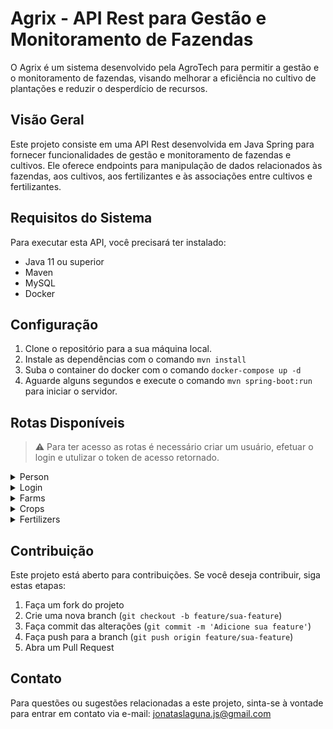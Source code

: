 # Agrix - API Rest para Gestão e Monitoramento de Fazendas

O Agrix é um sistema desenvolvido pela AgroTech para permitir a gestão e o monitoramento de fazendas, visando melhorar a eficiência no cultivo de plantações e reduzir o desperdício de recursos.

## Visão Geral

Este projeto consiste em uma API Rest desenvolvida em Java Spring para fornecer funcionalidades de gestão e monitoramento de fazendas e cultivos. Ele oferece endpoints para manipulação de dados relacionados às fazendas, aos cultivos, aos fertilizantes e às associações entre cultivos e fertilizantes.

## Requisitos do Sistema

Para executar esta API, você precisará ter instalado:

- Java 11 ou superior
- Maven
- MySQL
- Docker

## Configuração

1. Clone o repositório para a sua máquina local.
2. Instale as dependências com o comando `mvn install`
4. Suba o container do docker com o comando `docker-compose up -d`
5. Aguarde alguns segundos e execute o comando `mvn spring-boot:run` para iniciar o servidor.

## Rotas Disponíveis

> ⚠️  Para ter acesso as rotas é necessário criar um usuário, efetuar o login e utulizar o token de acesso retornado.

<details>
  
<summary>Person</summary>
  
#### Criar Usuário:

- Endpoint: `POST /persons`
- **Exemplo de requisição:**

  ```json
  {
    "username": "hari_seldon",
    "password": "12069",
    "role": "ADMIN"
  }
  ```
- **Exemplo de resposta:**

   ```json
   {
  	"username": "hari_seldon",
  	"password": "12069",
  	"role": "ADMIN"
   }
   
</details>

<details>
  
<summary>Login</summary>

- Endpoint: `POST /auth/login`
- **Exemplo de requisição:**

  ```json
   {
    "username": "hari_seldon",
    "password": "12069"
   }
  ```
- **Exemplo de resposta:**

  ```json
  {
	"token": "eyJhbGciOiJIUzI1NiIsInR5cCI6IkpXVCJ9.eyJzdWIiOiJoYXJ..."
  }
  ```
  
  
</details>

<details>
<summary>Farms</summary>
  
#### Criar Fazenda:

- Endpoint: `POST /farms`
- **Exemplo de requisição:**
  
  ```json
  {
    "name": "Fazendinha",
    "size": 5
  }
  ```

- **Exemplo de resposta:**

  ```json
  {
    "id": 1,
    "name": "Fazendinha",
    "size": 5
  }

  ```
#### Listar Fazendas:

  - Endpoint: `GET /farms`
  - **Exemplo de resposta:**

    ```json
    [
      {
        "id": 1,
        "name": "Fazendinha",
        "size": 5.0
      },
      {
        "id": 2,
        "name": "Fazenda do Júlio",
        "size": 2.5
      }
    ]
    ```

#### Encontrar Fazenda Por ID:

  - Endpoint: `GET /farms/{id}`
  - **Exemplo de resposta:**

    ```json
    {
      "id": 3,
      "name": "My Cabbages!",
      "size": 3.49
    }
    ```
#### Listar Cultivos de uma Fazenda:

  - Endpoint: `GET /farms/{farmId}/crops`
  - **Exemplo de resposta: (para `/farms/1/crops`)**

    ```json
    [
      {
        "id": 1,
        "name": "Couve-flor",
        "plantedArea": 5.43,
        "plantedDate": "2022-12-05",
        "harvestDate": "2023-06-08",
        "farmId": 1
      },
      {
        "id": 2,
        "name": "Alface",
        "plantedArea": 21.3,
        "plantedDate": "2022-02-15",
        "harvestDate": "2023-02-20",
        "farmId": 1
      }
    ]
    ```
</details>

<details>
<summary>Crops</summary>

#### Criar Cultivo:

  - Endpoint: `POST /farms/{farmId}/crops`
  - **Exemplo de requisição:**

    ```json
    {
      "name": "Couve-flor",
      "plantedArea": 5.43,
      "plantedDate": "2022-12-05",
      "harvestDate": "2023-06-08"
    }
    ```

 - **Exemplo de resposta:**

    ```json
    {
      "id": 1,
      "name": "Couve-flor",
      "plantedArea": 5.43,
      "plantedDate": "2022-12-05",
      "harvestDate": "2023-06-08",
      "farmId": 1
    }
    ```
    
#### Encontrar Cultivo Por ID:

   - Endpoint: `GET /crops/{id}`
   - **Exemplo de resposta: (para `/crops/3`)**

	   ```json
	   {
	     "id": 3,
	     "name": "Tomate",
	     "plantedArea": 1.9,
	     "plantedDate": "2023-05-22",
	     "harvestDate": "2024-01-10",
	     "farmId": 2
	   }
	   ```

#### Pesquisar Cultivos por Intervalo de Datas:

  - Endpoint: `GET /crops/search?start={startDate}&end={endDate}`
  - Exemplo de resposta: (para /crops/search?start=2023-01-07&end=2024-01-10)

    ```json
    [
      {
        "id": 1,
        "name": "Couve-flor",
        "plantedArea": 5.43,
        "plantedDate": "2022-02-15",
        "harvestDate": "2023-02-20",
        "farmId": 1
      },
      {
        "id": 3,
        "name": "Tomate",
        "plantedArea": 1.9,
        "plantedDate": "2023-05-22",
        "harvestDate": "2024-01-10",
        "farmId": 2
      }
    ]
    ```
</details>

<details>
<summary>Fertilizers</summary>

#### Criar Fertilizante:

   - Endpoint: `POST /fertilizers`
   - **Exemplo de requisição:**

	  ```json
	  {
	    "name": "Compostagem",
	    "brand": "Feita em casa",
	    "composition": "Restos de alimentos"
	  }
	  ```

   - **Exemplo de resposta:**

	   ```json
	    {
	      "id": 1,
	      "name": "Compostagem",
	      "brand": "Feita em casa",
	      "composition": "Restos de alimentos"
	    }
	   ```

#### Listar Fertilizantes:

  - Endpoint: `GET /fertilizers`
  - **Exemplo de resposta:**

	   ```json
	    [
	      {
	        "id": 1,
	        "name": "Compostagem",
	        "brand": "Feita em casa",
	        "composition": "Restos de alimentos"
	      },
	      {
	        "id": 2,
	        "name": "Húmus",
	        "brand": "Feito pelas minhocas",
	        "composition": "Muitos nutrientes"
	      }
	    [
	   ```
</details>

## Contribuição

Este projeto está aberto para contribuições. Se você deseja contribuir, siga estas etapas:

1. Faça um fork do projeto
2. Crie uma nova branch (`git checkout -b feature/sua-feature`)
3. Faça commit das alterações (`git commit -m 'Adicione sua feature'`)
4. Faça push para a branch (`git push origin feature/sua-feature`)
5. Abra um Pull Request

## Contato

Para questões ou sugestões relacionadas a este projeto, sinta-se à vontade para entrar em contato via e-mail: [jonataslaguna.js@gmail.com](mailto:jonataslaguna.js@gmail.com)

